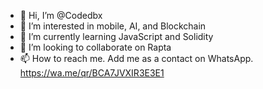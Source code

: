 - 👋 Hi, I’m @Codedbx
- 👀 I’m interested in mobile, AI, and Blockchain
- 🌱 I’m currently learning JavaScript and Solidity
- 💞️ I’m looking to collaborate on Rapta 
- 📫 How to reach me. Add me as a contact on WhatsApp. https://wa.me/qr/BCA7JVXIR3E3E1

<!---
Codedbx/Codedbx is a ✨ special ✨ repository because its `README.md` (this file) appears on your GitHub profile.
You can click the Preview link to take a look at your changes.
--->
